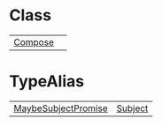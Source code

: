 # Class



|                                                                                                                 |     |
| --------------------------------------------------------------------------------------------------------------- | --- |
| [Compose](https://hamedfathi.gitbook.io/aurelia-2-doc-api/runtime-html/resources/custom-elements/class/compose) |     |



# TypeAlias



|                                                                                                                                             |                                                                                                                     |
| ------------------------------------------------------------------------------------------------------------------------------------------- | ------------------------------------------------------------------------------------------------------------------- |
| [MaybeSubjectPromise](https://hamedfathi.gitbook.io/aurelia-2-doc-api/runtime-html/resources/custom-elements/typealias/maybesubjectpromise) | [Subject](https://hamedfathi.gitbook.io/aurelia-2-doc-api/runtime-html/resources/custom-elements/typealias/subject) |


